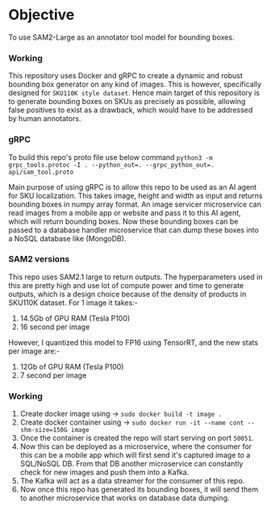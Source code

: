 # Objective
To use SAM2-Large as an annotator tool model for bounding boxes. 

### Working
This repository uses Docker and gRPC to create a dynamic and robust bounding box generator on any kind of images. This is however, specifically designed for `SKU110K style dataset`. Hence main target of this repository is to generate bounding boxes on SKUs as precisely as possible, allowing false positives to exist as a drawback, which would have to be addressed by human annotators.

### gRPC
To build this repo's proto file use below command
`python3 -m grpc_tools.protoc -I . --python_out=. --grpc_python_out=. api/sam_tool.proto`

Main purpose of using gRPC is to allow this repo to be used as an AI agent for SKU localization. This takes image, height and width as input and returns bounding boxes in numpy array format. 
An image servicer microservice can read images from a mobile app or website and pass it to this AI agent, which will return bounding boxes. Now these bounding boxes can be passed to a database handler microservice that can dump these boxes into a NoSQL database like (MongoDB).

### SAM2 versions
This repo uses SAM2.1 large to return outputs. The hyperparameters used in this are pretty high and use lot of compute power and time to generate outputs, which is a design choice because of the density of products in SKU110K dataset. 
For 1 image it takes:-
1. 14.5Gb of GPU RAM (Tesla P100)
2. 16 second per image

However, I quantized this model to FP16 using TensorRT, and the new stats per image are:-
1. 12Gb of GPU RAM (Tesla P100)
2. 7 second per image

### Working
1. Create docker image using -> `sudo docker build -t image .`
2. Create docker container using -> `sudo docker run -it --name cont --shm-size=150G image`
3. Once the container is created the repo will start serving on port `50051`. 
4. Now this can be deployed as a microservice, where the consumer for this can be a mobile app which will first send it's captured image to a SQL/NoSQL DB. From  that DB another microservice can constantly check for new images and push them into a Kafka.
5. The Kafka will act as a data streamer for the consumer of this repo.
6. Now once this repo has generated its bounding boxes, it will send them to another microservice that works on database data dumping.